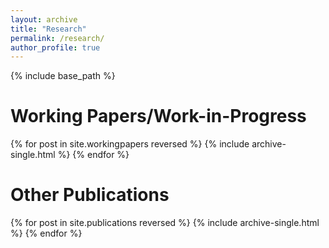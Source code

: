 ```yaml
---
layout: archive
title: "Research"
permalink: /research/
author_profile: true
---
```


{% include base_path %}
<br/>

<h1> Working Papers/Work-in-Progress </h1>
{% for post in site.workingpapers reversed %}
  {% include archive-single.html %}
{% endfor %}

<br/>

<h1> Other Publications </h1>

{% for post in site.publications reversed %}
  {% include archive-single.html %}
{% endfor %}


